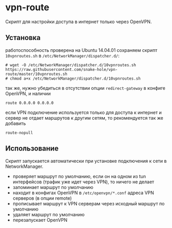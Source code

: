 vpn-route
=========

Скрипт для настройки доступа в интернет только через OpenVPN.

Установка
---------

работоспособность проверена на Ubuntu 14.04.01
сохраняем скрипт `10vpnroutes.sh` в `/etc/NetworkManager/dispatcher.d/`:

    # wget -O /etc/NetworkManager/dispatcher.d/10vpnroutes.sh https://raw.githubusercontent.com/snake-hole/vpn-route/master/10vpnroutes.sh
    # chmod a+x /etc/NetworkManager/dispatcher.d/10vpnroutes.sh
  
так же, нужно убедиться в отсутствии опции `redirect-gateway` в конфиге OpenVPN, и наличии

    route 0.0.0.0 0.0.0.0
    
если VPN подключение используется только для доступа к интернет и сервер не отдает маршрутов к другим сетям, то рекомендуется так же добавить

    route-nopull
  
Использование
-------------

Скрипт запускается автоматически при установке подключения к сети в NetworkManager.

* проверяет маршрут по умолчанию, если он на одном из tun интерфейсов (трафик уже идет через VPN), то ничего не делает
* запоминает маршрут по умолчанию
* находит в конфигах OpenVPN в `/etc/openvpn/*.conf` адреса VPN серверов (в опции remote)
* прописывает маршрут к VPN серверам через исходный маршрут по умолчанию
* удаляет маршрут по умолчанию
* перезапускает OpenVPN
